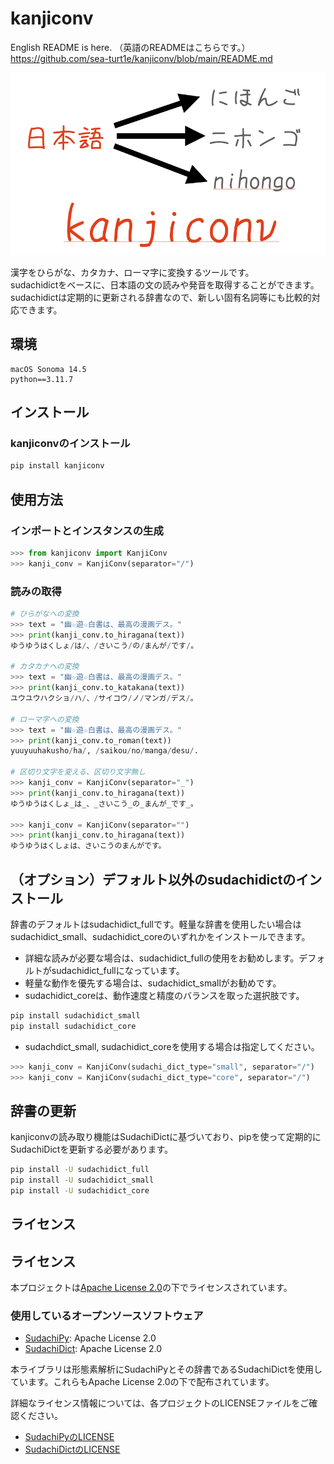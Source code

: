 # kanjiconv
English README is here. （英語のREADMEはこちらです。）  
https://github.com/sea-turt1e/kanjiconv/blob/main/README.md

![kanjiconv](images/kanjiconv.png)

漢字をひらがな、カタカナ、ローマ字に変換するツールです。  
sudachidictをベースに、日本語の文の読みや発音を取得することができます。  
sudachidictは定期的に更新される辞書なので、新しい固有名詞等にも比較的対応できます。

## 環境
```
macOS Sonoma 14.5
python==3.11.7
```

## インストール
### kanjiconvのインストール
```bash
pip install kanjiconv
```

## 使用方法
### インポートとインスタンスの生成
```python
>>> from kanjiconv import KanjiConv
>>> kanji_conv = KanjiConv(separator="/")
```

### 読みの取得
```python
# ひらがなへの変換
>>> text = "幽☆遊☆白書は、最高の漫画デス。"
>>> print(kanji_conv.to_hiragana(text))
ゆうゆうはくしょ/は/、/さいこう/の/まんが/です/。

# カタカナへの変換
>>> text = "幽☆遊☆白書は、最高の漫画デス。"
>>> print(kanji_conv.to_katakana(text))
ユウユウハクショ/ハ/、/サイコウ/ノ/マンガ/デス/。

# ローマ字への変換
>>> text = "幽☆遊☆白書は、最高の漫画デス。"
>>> print(kanji_conv.to_roman(text))
yuuyuuhakusho/ha/, /saikou/no/manga/desu/. 

# 区切り文字を変える、区切り文字無し
>>> kanji_conv = KanjiConv(separator="_")
>>> print(kanji_conv.to_hiragana(text))
ゆうゆうはくしょ_は_、_さいこう_の_まんが_です_。

>>> kanji_conv = KanjiConv(separator="")
>>> print(kanji_conv.to_hiragana(text))
ゆうゆうはくしょは、さいこうのまんがです。
```

## （オプション）デフォルト以外のsudachidictのインストール
辞書のデフォルトはsudachidict_fullです。軽量な辞書を使用したい場合はsudachidict_small、sudachidict_coreのいずれかをインストールできます。
- 詳細な読みが必要な場合は、sudachidict_fullの使用をお勧めします。デフォルトがsudachidict_fullになっています。
- 軽量な動作を優先する場合は、sudachidict_smallがお勧めです。
- sudachidict_coreは、動作速度と精度のバランスを取った選択肢です。
```bash
pip install sudachidict_small
pip install sudachidict_core
```

- sudachdict_small, sudachidict_coreを使用する場合は指定してください。
```python
>>> kanji_conv = KanjiConv(sudachi_dict_type="small", separator="/")
>>> kanji_conv = KanjiConv(sudachi_dict_type="core", separator="/")
```

## 辞書の更新
kanjiconvの読み取り機能はSudachiDictに基づいており、pipを使って定期的にSudachiDictを更新する必要があります。
```bash
pip install -U sudachidict_full
pip install -U sudachidict_small
pip install -U sudachidict_core
```

## ライセンス
## ライセンス

本プロジェクトは[Apache License 2.0](LICENSE)の下でライセンスされています。

### 使用しているオープンソースソフトウェア

- [SudachiPy](https://github.com/WorksApplications/SudachiPy): Apache License 2.0
- [SudachiDict](https://github.com/WorksApplications/SudachiDict): Apache License 2.0

本ライブラリは形態素解析にSudachiPyとその辞書であるSudachiDictを使用しています。これらもApache License 2.0の下で配布されています。

詳細なライセンス情報については、各プロジェクトのLICENSEファイルをご確認ください。

- [SudachiPyのLICENSE](https://github.com/WorksApplications/SudachiPy/blob/develop/LICENSE)
- [SudachiDictのLICENSE](https://github.com/WorksApplications/SudachiDict/blob/develop/LICENSE-2.0.txt)
